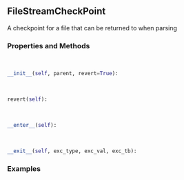 ## <a id="McUtils.Parsers.FileStreamer.FileStreamCheckPoint">FileStreamCheckPoint</a>
A checkpoint for a file that can be returned to when parsing

### Properties and Methods
<a id="McUtils.Parsers.FileStreamer.FileStreamCheckPoint.__init__" class="docs-object-method">&nbsp;</a>
```python
__init__(self, parent, revert=True): 
```

<a id="McUtils.Parsers.FileStreamer.FileStreamCheckPoint.revert" class="docs-object-method">&nbsp;</a>
```python
revert(self): 
```

<a id="McUtils.Parsers.FileStreamer.FileStreamCheckPoint.__enter__" class="docs-object-method">&nbsp;</a>
```python
__enter__(self): 
```

<a id="McUtils.Parsers.FileStreamer.FileStreamCheckPoint.__exit__" class="docs-object-method">&nbsp;</a>
```python
__exit__(self, exc_type, exc_val, exc_tb): 
```

### Examples


